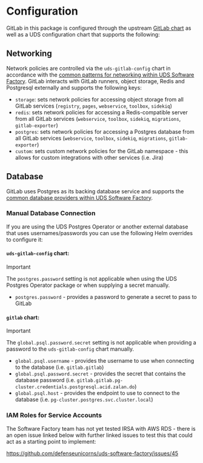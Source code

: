 # Configuration

GitLab in this package is configured through the upstream [GitLab chart](https://docs.gitlab.com/charts/) as well as a UDS configuration chart that supports the following:

## Networking

Network policies are controlled via the `uds-gitlab-config` chart in accordance with the [common patterns for networking within UDS Software Factory](https://github.com/defenseunicorns/uds-software-factory/blob/main/docs/networking.md).  GitLab interacts with GitLab runners, object storage, Redis and Postgresql externally and supports the following keys:

- `storage`: sets network policies for accessing object storage from all GitLab services (`registry`, `pages`, `webservice`, `toolbox`, `sidekiq`)
- `redis`:  sets network policies for accessing a Redis-compatible server from all GitLab services (`webservice`, `toolbox`, `sidekiq`, `migrations`, `gitlab-exporter`)
- `postgres`: sets network policies for accessing a Postgres database from all GitLab services (`webservice`, `toolbox`, `sidekiq`, `migrations`, `gitlab-exporter`)
- `custom`: sets custom network policies for the GitLab namespace - this allows for custom integrations with other services (i.e. Jira)

## Database

GitLab uses Postgres as its backing database service and supports the [common database providers within UDS Software Factory](https://github.com/defenseunicorns/uds-software-factory/blob/main/docs/database.md).  

### Manual Database Connection

If you are using the UDS Postgres Operator or another external database that uses usernames/passwords you can use the following Helm overrides to configure it:

#### `uds-gitlab-config` chart:

> [!IMPORTANT]
> The `postgres.password` setting is not applicable when using the UDS Postgres Operator package or when supplying a secret manually.

- `postgres.password` - provides a password to generate a secret to pass to GitLab


#### `gitlab` chart:

> [!IMPORTANT]
> The `global.psql.password.secret` setting is not applicable when providing a password to the `uds-gitlab-config` chart manually.

- `global.psql.username` - provides the username to use when connecting to the database (i.e. `gitlab.gitlab`)
- `global.psql.password.secret` - provides the secret that contains the database password (i.e. `gitlab.gitlab.pg-cluster.credentials.postgresql.acid.zalan.do`)
- `global.psql.host` - provides the endpoint to use to connect to the database (i.e. `pg-cluster.postgres.svc.cluster.local`)

### IAM Roles for Service Accounts

The Software Factory team has not yet tested IRSA with AWS RDS - there is an open issue linked below with further linked issues to test this that could act as a starting point to implement:

https://github.com/defenseunicorns/uds-software-factory/issues/45

